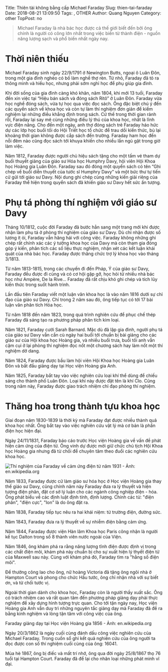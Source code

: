 Title: Thiên tài không bằng cấp Michael Faraday
Slug: thien-tai-faraday
Date: 2018-08-21 13:09:50
Tags: , OTHER
Author: Quang Nguyen
Category: other
TopPost: no


> Michael Faraday là nhà bác học được cả thế giới biết đến bởi ông chính là người có công lớn nhất trong việc biến từ thành điện - nguồn năng lượng sạch và phổ biến nhất ngày nay.

# Thời niên thiếu
Michael Faraday sinh ngày 22/9/1791 ở Newington Butts, ngoại ô Luân Đôn, trong một gia đình nghèo có bố làm nghề thợ rèn. Từ nhỏ, Faraday đã tỏ ra thông minh và hiếu học, nhưng phải sớm nghỉ học để phụ giúp gia đình.

Khi đời sống của gia đình càng khó khăn, năm 1804, khi mới 13 tuổi, Faraday đến xin việc tại “Hiệu bán sách và đóng sách Ritô” ở Luân Đôn. Faraday vừa học nghề đóng sách, vừa tự học qua việc đọc sách. Ông đặc biệt chú ý đến các quyển sách về khoa học và còn tự làm thí nghiệm đơn giản để kiểm nghiệm lại những điều khẳng định trong sách. Cứ thế trong thời gian rảnh rỗi, Faraday lại say mê cùng những điều lý thú của khoa học, nhất là lĩnh vực điện năng. Cho đến một ngày, anh thợ đóng sách trẻ Faraday háo hức dự các lớp học buổi tối do Hội Triết học tổ chức để trau dồi kiến thức, bù lại khoảng thời gian không được cắp sách đến trường. Faraday ham học đến nỗi đêm nào cũng đọc sách tới khuya khiến cho nhiều lần ngủ gật trong giờ làm việc.

Năm 1812, Faraday được người chủ hiệu sách tặng cho một tấm vé tham dự buổi thuyết giảng của giáo sư Hóa học Humphry Davy, hội viên Hội Khoa học Hoàng gia Luân Đôn. Faraday sau đó đóng một quyển sách có tên “Ghi chép về buổi diễn thuyết của tước sĩ Humphry Davy” và một bức thư tự tiến cử gửi tới giáo sư Davy. Nội dung ghi chép cùng những kiến giải riêng của Faraday thể hiện trong quyển sách đã khiến giáo sư Davy hết sức ấn tượng.

# Phụ tá phòng thí nghiệm với giáo sư Davy
Tháng 10/1812, cuộc đời Faraday đã bước hẳn sang một trang mới khi được nhận làm phụ tá ở phòng thí nghiệm của giáo sư Davy. Dù chỉ nhận được số lương ít ỏi, Faraday vẫn hăng hái với công việc. Faraday không những ghi chép rất chính xác các ý tưởng khoa học của Davy mà còn tham gia đóng góp ý kiến, phân tích các số liệu thực nghiệm, nhận xét các kết luận khái quát của nhà bác học. Faraday được thăng chức trợ lý khoa học vào tháng 3/1813.

Từ năm 1813-1815, trong các chuyến đi đến Pháp, Ý của giáo sư Davy, Faraday đều được đi cùng và có cơ hội gặp gỡ, học hỏi từ nhiều nhà bác học như Ampère, De la Rive... Faraday đã rất chịu khó ghi chép và tích lũy kiến thức trong suốt hành trình.

Lần đầu tiên Faraday viết một luận văn khoa học là vào năm 1816 dưới sự chỉ đạo của giáo sư Davy. Chỉ trong 2 năm sau đó, ông tiếp tục có tới 17 bài luận văn phân tích Hóa học.

Từ năm 1818 đến năm 1823, trong quá trình nghiên cứu để phục chế thép Faraday đã sáng tạo ra phương pháp phân tích kim loại.

Năm 1821, Faraday cưới Sarah Barnard. Mặc dù đã lập gia đình, người phụ tá của giáo sư Davy vẫn cần cù ngày hai buổi tới chuẩn bị bài giảng cho các giáo sư của Hội khoa học Hoàng gia, và nhiều buổi trưa, buổi tối anh vẫn cặm cụi ở lại phòng thí nghiệm đọc nốt một chương sách hay làm nốt một thí nghiệm dở dang.

Năm 1824, Faraday được bầu làm hội viên Hội Khoa học Hoàng gia Luân Đôn và bắt đầu giảng dạy tại Học viện Hoàng gia Anh.

Năm 1825, Faraday bắt tay vào việc nghiên cứu loại khí thể dùng để chiếu sáng cho thành phố Luân Đôn. Loại khí này được đặt tên là khí Clo. Cũng trong năm này, Faraday được giao trách nhiệm chỉ đạo phòng thí nghiệm.

# Thăng hoa trong thành tựu khoa học
Giai đoạn năm 1830-1839 là thời kỳ mà Faraday đạt được nhiều thành quả khoa học nhất. Ông bắt tay vào việc nghiên cứu vật lý mà cơ bản là phần điện học hiện đại.

Ngày 24/11/1831, Faraday báo cáo trước Học viện Hoàng gia về vấn đề phát hiện cảm ứng của điện từ. Ông vinh dự được mời giữ chức chủ tịch Hội Khoa học Hoàng gia nhưng đã từ chối để chuyên tâm theo đuổi các nghiên cứu khoa học.

![Thí nghiệm của Faraday về cảm ứng điện từ năm 1931 - Ảnh: en.wikipedia.org](http://review.siu.edu.vn/Upload/Siu42/faraday-2.png)


Năm 1833, Faraday được cử làm giáo sư hóa học ở Học viện Hoàng gia thay thế giáo sư Davy, cũng chính năm này Faraday đưa ra lý thuyết và hiện tượng điện phân, đặt cơ sở lý luận cho các ngành công nghiệp điện - hóa. Ông phát biểu về các định luật định tính, định lượng. Chính các từ: "điện phân", "điện cực", "Ion" là do ông đặt ra.

Năm 1838, Faraday tiếp tục nêu ra hai khái niệm: từ trường điện, đường sức.

Năm 1843, Faraday đưa ra lý thuyết về sự nhiễm điện bằng cảm ứng.

Năm 1844, Faraday được viện Hàn lâm Khoa học Paris công nhận là người kế tục Dalton trong số 8 thành viên nước ngoài của Viện.

Năm 1846, ông khám phá ra rằng năng lượng tĩnh điện được định vị trong các chất điện môi, khám phá này chuẩn bị cho sự xuất hiện lý thyết điện tử của Maxwell sau này. Cùng với khám phá đó, Faraday tìm ra "hằng số điện môi".

Để thưởng công lao cho ông, nữ hoàng Victoria đã tặng ông ngôi nhà ở Hampton Court và phong cho chức Hầu tước, ông chỉ nhận nhà với sự biết ơn, và từ chối tước vị.

Ngoài thời gian dành cho khoa học, Faraday còn là người thầy xuất sắc. Ông có trách nhiệm cao và rất quan tâm đến phương pháp giảng dạy phải thực nghiệm để xây dựng hình tượng trực quan. Cho tới tận ngày nay, Học viện Hoàng gia Anh vẫn duy trì những nguyên tắc giảng dạy mà Faraday đã đề ra bằng kinh nghiệm và lòng tận tâm với công việc của ông.



Faraday giảng dạy tại Học viện Hoàng gia 1856 - Ảnh: en.wikipedia.org

Ngày 20/3/1862 là ngày cuối cùng đánh dấu công việc nghiên cứu của Michael Faraday. Trong cuốn sổ ghi kết quả nghiên cứu của ông người ta đọc được con số thí nghiệm cuối cùng của ông: 16041.

Mùa hè 1867, ông bị điếc và mất trí nhớ, ông qua đời ngày 25/8/1867 thọ 76 tuổi tại Hampton Court. Faraday đã để lại cho nhân loại những phát minh vĩ đại.

